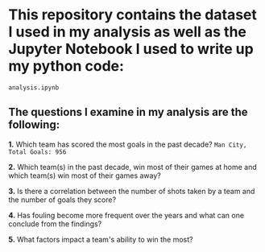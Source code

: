 # This repository contains the dataset I used in my analysis as well as the Jupyter Notebook I used to write up my python code:
``` analysis.ipynb ```

## The questions I examine in my analysis are the following:

**1.** Which team has scored the most goals in the past decade?
```Man City, Total Goals: 956```

**2.** Which team(s) in the past decade, win most of their games at home and which team(s) win most of their games away?

**3.** Is there a correlation between the number of shots taken by a team and the number of goals they score?  

**4.** Has fouling become more frequent over the years and what can one conclude from the findings?  

**5.** What factors impact a team's ability to win the most?  
